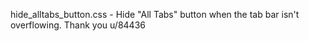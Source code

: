 hide_alltabs_button.css - Hide "All Tabs" button when the tab bar isn't overflowing. Thank you u/84436
